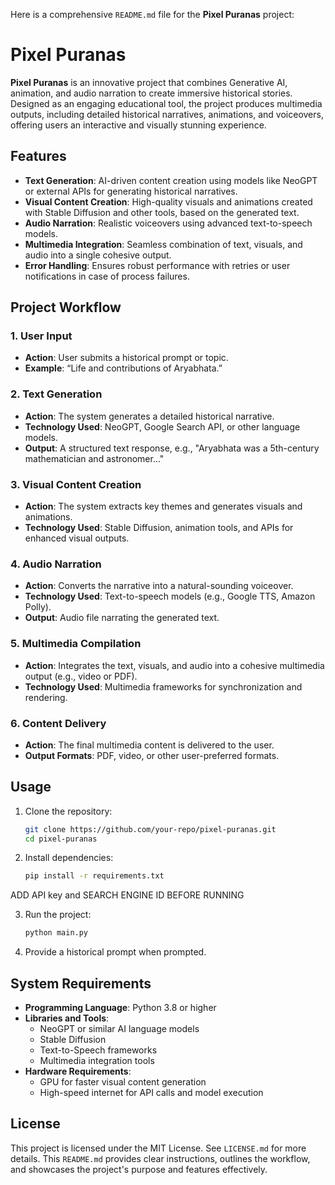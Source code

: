 Here is a comprehensive `README.md` file for the **Pixel Puranas** project:


# Pixel Puranas

**Pixel Puranas** is an innovative project that combines Generative AI, animation, and audio narration to create immersive historical stories. Designed as an engaging educational tool, the project produces multimedia outputs, including detailed historical narratives, animations, and voiceovers, offering users an interactive and visually stunning experience.


## Features
- **Text Generation**: AI-driven content creation using models like NeoGPT or external APIs for generating historical narratives.
- **Visual Content Creation**: High-quality visuals and animations created with Stable Diffusion and other tools, based on the generated text.
- **Audio Narration**: Realistic voiceovers using advanced text-to-speech models.
- **Multimedia Integration**: Seamless combination of text, visuals, and audio into a single cohesive output.
- **Error Handling**: Ensures robust performance with retries or user notifications in case of process failures.


## Project Workflow

### 1. User Input
- **Action**: User submits a historical prompt or topic.
- **Example**: “Life and contributions of Aryabhata.”

### 2. Text Generation
- **Action**: The system generates a detailed historical narrative.
- **Technology Used**: NeoGPT, Google Search API, or other language models.
- **Output**: A structured text response, e.g., "Aryabhata was a 5th-century mathematician and astronomer..."

### 3. Visual Content Creation
- **Action**: The system extracts key themes and generates visuals and animations.
- **Technology Used**: Stable Diffusion, animation tools, and APIs for enhanced visual outputs.

### 4. Audio Narration
- **Action**: Converts the narrative into a natural-sounding voiceover.
- **Technology Used**: Text-to-speech models (e.g., Google TTS, Amazon Polly).
- **Output**: Audio file narrating the generated text.

### 5. Multimedia Compilation
- **Action**: Integrates the text, visuals, and audio into a cohesive multimedia output (e.g., video or PDF).
- **Technology Used**: Multimedia frameworks for synchronization and rendering.

### 6. Content Delivery
- **Action**: The final multimedia content is delivered to the user.
- **Output Formats**: PDF, video, or other user-preferred formats.


## Usage
1. Clone the repository:
   ```bash
   git clone https://github.com/your-repo/pixel-puranas.git
   cd pixel-puranas
   ```
2. Install dependencies:
   ```bash
   pip install -r requirements.txt
   ```

ADD API key and SEARCH ENGINE ID BEFORE RUNNING 

3. Run the project:
   ```bash
   python main.py
   ```
4. Provide a historical prompt when prompted.


## System Requirements
- **Programming Language**: Python 3.8 or higher
- **Libraries and Tools**:
  - NeoGPT or similar AI language models
  - Stable Diffusion
  - Text-to-Speech frameworks
  - Multimedia integration tools
- **Hardware Requirements**:
  - GPU for faster visual content generation
  - High-speed internet for API calls and model execution


## License
This project is licensed under the MIT License. See `LICENSE.md` for more details.
This `README.md` provides clear instructions, outlines the workflow, and showcases the project's purpose and features effectively.

